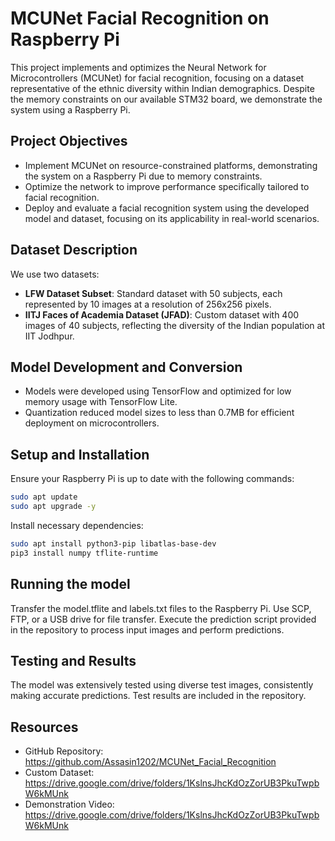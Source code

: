 # MCUNet Facial Recognition on Raspberry Pi

This project implements and optimizes the Neural Network for Microcontrollers (MCUNet) for facial recognition, focusing on a dataset representative of the ethnic diversity within Indian demographics. Despite the memory constraints on our available STM32 board, we demonstrate the system using a Raspberry Pi.

## Project Objectives

- Implement MCUNet on resource-constrained platforms, demonstrating the system on a Raspberry Pi due to memory constraints.
- Optimize the network to improve performance specifically tailored to facial recognition.
- Deploy and evaluate a facial recognition system using the developed model and dataset, focusing on its applicability in real-world scenarios.

## Dataset Description

We use two datasets:
- **LFW Dataset Subset**: Standard dataset with 50 subjects, each represented by 10 images at a resolution of 256x256 pixels.
- **IITJ Faces of Academia Dataset (JFAD)**: Custom dataset with 400 images of 40 subjects, reflecting the diversity of the Indian population at IIT Jodhpur.

## Model Development and Conversion

- Models were developed using TensorFlow and optimized for low memory usage with TensorFlow Lite.
- Quantization reduced model sizes to less than 0.7MB for efficient deployment on microcontrollers.

## Setup and Installation

Ensure your Raspberry Pi is up to date with the following commands:
```bash
sudo apt update
sudo apt upgrade -y
```
Install necessary dependencies:
```bash 
sudo apt install python3-pip libatlas-base-dev
pip3 install numpy tflite-runtime
```

## Running the model
Transfer the model.tflite and labels.txt files to the Raspberry Pi. Use SCP, FTP, or a USB drive for file transfer.
Execute the prediction script provided in the repository to process input images and perform predictions.

## Testing and Results
The model was extensively tested using diverse test images, consistently making accurate predictions. Test results are included in the repository.

## Resources 
- GitHub Repository: https://github.com/Assasin1202/MCUNet_Facial_Recognition
- Custom Dataset: https://drive.google.com/drive/folders/1KslnsJhcKdOzZorUB3PkuTwpbW6kMUnk
- Demonstration Video: https://drive.google.com/drive/folders/1KslnsJhcKdOzZorUB3PkuTwpbW6kMUnk
